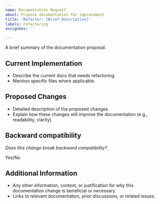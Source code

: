 ```yaml
---
name: Documentation Request
about: Propose documentation for improvement
title: 'Refactor: [Brief Description]'
labels: refactoring
assignees: ''

---
```


A brief summary of the documentation proposal.

## Current Implementation
- Describe the current docs that needs refactoring.
- Mention specific files where applicable.

## Proposed Changes
- Detailed description of the proposed changes.
- Explain how these changes will improve the documentation (e.g., readability, clarity).

## Backward compatibility
*Does this change break backward compatibility?*

Yes/No

## Additional Information
- Any other information, context, or justification for why this documentation change is beneficial or necessary.
- Links to relevant documentation, prior discussions, or related issues.
